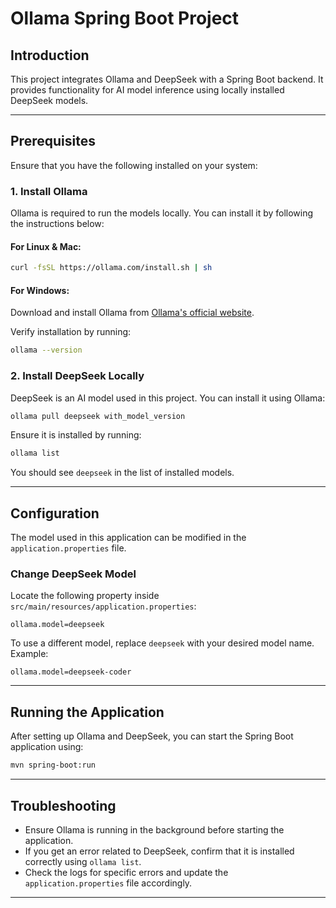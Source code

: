 # Ollama Spring Boot Project

## Introduction
This project integrates Ollama and DeepSeek with a Spring Boot backend. It provides functionality for AI model inference using locally installed DeepSeek models.

---

## Prerequisites
Ensure that you have the following installed on your system:

### 1. Install Ollama
Ollama is required to run the models locally. You can install it by following the instructions below:

#### **For Linux & Mac:**
```sh
curl -fsSL https://ollama.com/install.sh | sh
```

#### **For Windows:**
Download and install Ollama from [Ollama's official website](https://ollama.com/).

Verify installation by running:
```sh
ollama --version
```

### 2. Install DeepSeek Locally
DeepSeek is an AI model used in this project. You can install it using Ollama:

```sh
ollama pull deepseek with_model_version
```

Ensure it is installed by running:
```sh
ollama list
```
You should see `deepseek` in the list of installed models.

---

## Configuration
The model used in this application can be modified in the `application.properties` file.

### Change DeepSeek Model
Locate the following property inside `src/main/resources/application.properties`:

```properties
ollama.model=deepseek
```

To use a different model, replace `deepseek` with your desired model name. Example:
```properties
ollama.model=deepseek-coder
```

---

## Running the Application
After setting up Ollama and DeepSeek, you can start the Spring Boot application using:

```sh
mvn spring-boot:run
```

---

## Troubleshooting
- Ensure Ollama is running in the background before starting the application.
- If you get an error related to DeepSeek, confirm that it is installed correctly using `ollama list`.
- Check the logs for specific errors and update the `application.properties` file accordingly.

---

